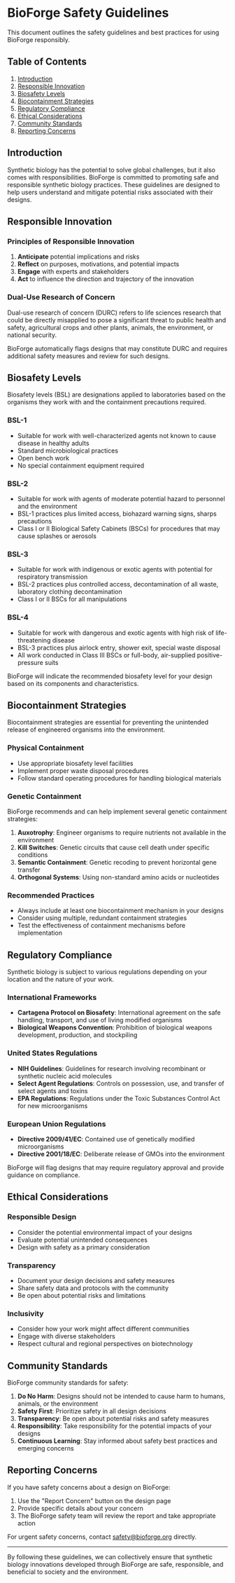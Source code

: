 # BioForge Safety Guidelines

This document outlines the safety guidelines and best practices for using BioForge responsibly.

## Table of Contents

1. [Introduction](#introduction)
2. [Responsible Innovation](#responsible-innovation)
3. [Biosafety Levels](#biosafety-levels)
4. [Biocontainment Strategies](#biocontainment-strategies)
5. [Regulatory Compliance](#regulatory-compliance)
6. [Ethical Considerations](#ethical-considerations)
7. [Community Standards](#community-standards)
8. [Reporting Concerns](#reporting-concerns)

## Introduction

Synthetic biology has the potential to solve global challenges, but it also comes with responsibilities. BioForge is committed to promoting safe and responsible synthetic biology practices. These guidelines are designed to help users understand and mitigate potential risks associated with their designs.

## Responsible Innovation

### Principles of Responsible Innovation

1. **Anticipate** potential implications and risks
2. **Reflect** on purposes, motivations, and potential impacts
3. **Engage** with experts and stakeholders
4. **Act** to influence the direction and trajectory of the innovation

### Dual-Use Research of Concern

Dual-use research of concern (DURC) refers to life sciences research that could be directly misapplied to pose a significant threat to public health and safety, agricultural crops and other plants, animals, the environment, or national security.

BioForge automatically flags designs that may constitute DURC and requires additional safety measures and review for such designs.

## Biosafety Levels

Biosafety levels (BSL) are designations applied to laboratories based on the organisms they work with and the containment precautions required.

### BSL-1

- Suitable for work with well-characterized agents not known to cause disease in healthy adults
- Standard microbiological practices
- Open bench work
- No special containment equipment required

### BSL-2

- Suitable for work with agents of moderate potential hazard to personnel and the environment
- BSL-1 practices plus limited access, biohazard warning signs, sharps precautions
- Class I or II Biological Safety Cabinets (BSCs) for procedures that may cause splashes or aerosols

### BSL-3

- Suitable for work with indigenous or exotic agents with potential for respiratory transmission
- BSL-2 practices plus controlled access, decontamination of all waste, laboratory clothing decontamination
- Class I or II BSCs for all manipulations

### BSL-4

- Suitable for work with dangerous and exotic agents with high risk of life-threatening disease
- BSL-3 practices plus airlock entry, shower exit, special waste disposal
- All work conducted in Class III BSCs or full-body, air-supplied positive-pressure suits

BioForge will indicate the recommended biosafety level for your design based on its components and characteristics.

## Biocontainment Strategies

Biocontainment strategies are essential for preventing the unintended release of engineered organisms into the environment.

### Physical Containment

- Use appropriate biosafety level facilities
- Implement proper waste disposal procedures
- Follow standard operating procedures for handling biological materials

### Genetic Containment

BioForge recommends and can help implement several genetic containment strategies:

1. **Auxotrophy**: Engineer organisms to require nutrients not available in the environment
2. **Kill Switches**: Genetic circuits that cause cell death under specific conditions
3. **Semantic Containment**: Genetic recoding to prevent horizontal gene transfer
4. **Orthogonal Systems**: Using non-standard amino acids or nucleotides

### Recommended Practices

- Always include at least one biocontainment mechanism in your designs
- Consider using multiple, redundant containment strategies
- Test the effectiveness of containment mechanisms before implementation

## Regulatory Compliance

Synthetic biology is subject to various regulations depending on your location and the nature of your work.

### International Frameworks

- **Cartagena Protocol on Biosafety**: International agreement on the safe handling, transport, and use of living modified organisms
- **Biological Weapons Convention**: Prohibition of biological weapons development, production, and stockpiling

### United States Regulations

- **NIH Guidelines**: Guidelines for research involving recombinant or synthetic nucleic acid molecules
- **Select Agent Regulations**: Controls on possession, use, and transfer of select agents and toxins
- **EPA Regulations**: Regulations under the Toxic Substances Control Act for new microorganisms

### European Union Regulations

- **Directive 2009/41/EC**: Contained use of genetically modified microorganisms
- **Directive 2001/18/EC**: Deliberate release of GMOs into the environment

BioForge will flag designs that may require regulatory approval and provide guidance on compliance.

## Ethical Considerations

### Responsible Design

- Consider the potential environmental impact of your designs
- Evaluate potential unintended consequences
- Design with safety as a primary consideration

### Transparency

- Document your design decisions and safety measures
- Share safety data and protocols with the community
- Be open about potential risks and limitations

### Inclusivity

- Consider how your work might affect different communities
- Engage with diverse stakeholders
- Respect cultural and regional perspectives on biotechnology

## Community Standards

BioForge community standards for safety:

1. **Do No Harm**: Designs should not be intended to cause harm to humans, animals, or the environment
2. **Safety First**: Prioritize safety in all design decisions
3. **Transparency**: Be open about potential risks and safety measures
4. **Responsibility**: Take responsibility for the potential impacts of your designs
5. **Continuous Learning**: Stay informed about safety best practices and emerging concerns

## Reporting Concerns

If you have safety concerns about a design on BioForge:

1. Use the "Report Concern" button on the design page
2. Provide specific details about your concern
3. The BioForge safety team will review the report and take appropriate action

For urgent safety concerns, contact safety@bioforge.org directly.

---

By following these guidelines, we can collectively ensure that synthetic biology innovations developed through BioForge are safe, responsible, and beneficial to society and the environment.
